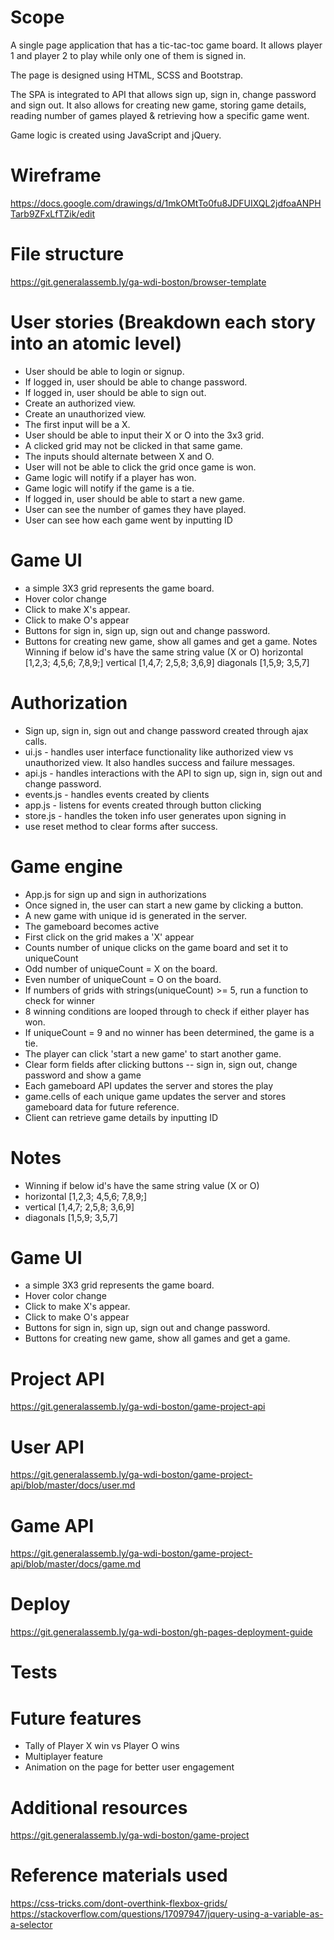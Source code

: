 # Scope
A single page application that has a tic-tac-toc game board. It allows player 1
and player 2 to play while only one of them is signed in.

The page is designed using HTML, SCSS and Bootstrap.

The SPA is integrated to API that allows sign up, sign in, change password and sign out. It also allows for creating new game, storing game details, reading number of games played & retrieving how a specific game went.

Game logic is created using JavaScript and jQuery.


# Wireframe
https://docs.google.com/drawings/d/1mkOMtTo0fu8JDFUIXQL2jdfoaANPHTarb9ZFxLfTZik/edit

# File structure
https://git.generalassemb.ly/ga-wdi-boston/browser-template

# User stories (Breakdown each story into an atomic level)
* User should be able to login or signup.
* If logged in, user should be able to change password.
* If logged in, user should be able to sign out.
* Create an authorized view.
* Create an unauthorized view.
* The first input will be a X.
* User should be able to input their X or O into the 3x3 grid.
* A clicked grid may not be clicked in that same game.
* The inputs should alternate between X and O.
* User will not be able to click the grid once game is won.
* Game logic will notify if a player has won.
* Game logic will notify if the game is a tie.
* If logged in, user should be able to start a new game.
* User can see the number of games they have played.
* User can see how each game went by inputting ID

# Game UI
* a simple 3X3 grid represents the game board.
* Hover color change
* Click to make X's appear.
* Click to make O's appear
* Buttons for sign in, sign up, sign out and change password.
* Buttons for creating new game, show all games and get a game.
      Notes
      Winning if below id's have the same string value (X or O)
      horizontal [1,2,3; 4,5,6; 7,8,9;]
      vertical [1,4,7; 2,5,8; 3,6,9]
      diagonals [1,5,9; 3,5,7]

# Authorization
* Sign up, sign in, sign out and change password created through ajax calls.
* ui.js - handles user interface functionality like authorized view vs unauthorized view. It also handles success and failure messages.
* api.js - handles interactions with the API to sign up, sign in, sign out and change password.
* events.js - handles events created by clients
* app.js - listens for events created through button clicking
* store.js - handles the token info user generates upon signing in
* use reset method to clear forms after success.


# Game engine
* App.js for sign up and sign in authorizations
* Once signed in, the user can start a new game by clicking a button.
* A new game with unique id is generated in the server.
* The gameboard becomes active
* First click on the grid makes a 'X' appear
* Counts number of unique clicks on the game board and set it to uniqueCount
* Odd number of uniqueCount = X on the board.
* Even number of uniqueCount = O on the board.
* If numbers of grids with strings(uniqueCount) >= 5, run a function to check for winner
* 8 winning conditions are looped through to check if either player has won.
* If uniqueCount = 9 and no winner has been determined, the game is a tie.
* The player can click 'start a new game' to start another game.
* Clear form fields after clicking buttons -- sign in, sign out, change password and show a game
* Each gameboard API updates the server and stores the play
* game.cells of each unique game updates the server and stores gameboard data for future reference.
* Client can retrieve game details by inputting ID




# Notes
* Winning if below id's have the same string value (X or O)
* horizontal [1,2,3; 4,5,6; 7,8,9;]
* vertical [1,4,7; 2,5,8; 3,6,9]
* diagonals [1,5,9; 3,5,7]

# Game UI
* a simple 3X3 grid represents the game board.
* Hover color change
* Click to make X's appear.
* Click to make O's appear
* Buttons for sign in, sign up, sign out and change password.
* Buttons for creating new game, show all games and get a game.


# Project API
https://git.generalassemb.ly/ga-wdi-boston/game-project-api

# User API
https://git.generalassemb.ly/ga-wdi-boston/game-project-api/blob/master/docs/user.md

# Game API
https://git.generalassemb.ly/ga-wdi-boston/game-project-api/blob/master/docs/game.md

# Deploy
https://git.generalassemb.ly/ga-wdi-boston/gh-pages-deployment-guide
# Tests

# Future features
* Tally of Player X win vs Player O wins
* Multiplayer feature
* Animation on the page for better user engagement

# Additional resources
https://git.generalassemb.ly/ga-wdi-boston/game-project

# Reference materials used
https://css-tricks.com/dont-overthink-flexbox-grids/
https://stackoverflow.com/questions/17097947/jquery-using-a-variable-as-a-selector
